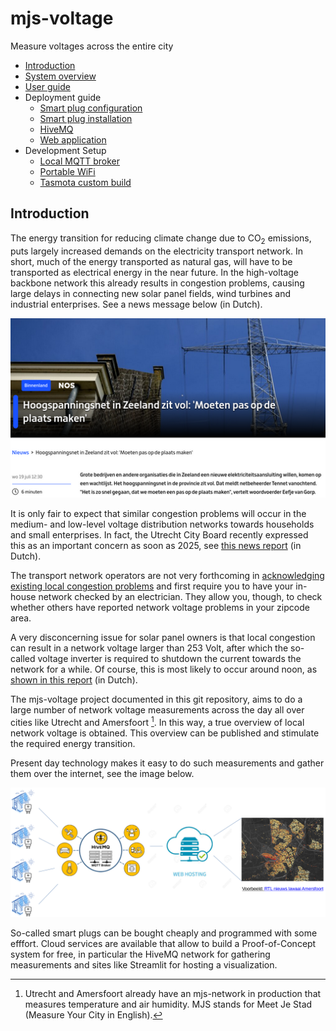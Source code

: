 # mjs-voltage

Measure voltages across the entire city

- [Introduction](#introduction)
- [System overview](doc/overview.md)
- [User guide](doc/user-guide.md)
- Deployment guide
    - [Smart plug configuration](doc/deploy/plug-config.md)
    - [Smart plug installation](doc/deploy/plug-install.md)
    - [HiveMQ](doc/hivemq.md)
    - [Web application](doc/dev-setup/webapp.md)
- Development Setup
    - [Local MQTT broker](doc/dev-setup/local-broker.md)
    - [Portable WiFi](doc/dev-setup/rpi-openwrt.md)
    - [Tasmota custom build](doc/dev-setup/tasmota.md)


## Introduction

The energy transition for reducing climate change due to CO<sub>2</sub> emissions, puts largely increased demands on the electricity transport network. In short, much of the energy transported as natural gas, will have to be transported as electrical energy in the near future. In the high-voltage backbone network this already results in congestion problems, causing large delays in connecting new solar panel fields, wind turbines and industrial enterprises. See a news message below (in Dutch).

![](doc/assets/high-voltage.png)

It is only fair to expect that similar congestion problems will occur in the medium- and low-level voltage distribution networks towards households and small enterprises. In fact, the Utrecht City Board recently expressed this as an important concern as soon as 2025, see [this news report](https://www.duic.nl/algemeen/gemeente-utrecht-bezorgd-over-grenzen-van-elektriciteitsnetwerk-die-in-zicht-komen-dit-kan-iedereen-in-de-stad-raken/) (in Dutch).

The transport network operators are not very forthcoming in [acknowledging existing local congestion problems](https://www.stedin.net/aansluiting/ik-ga-energie-opwekken/spanningsproblemen) and first require you to have your in-house network checked by an electrician. They allow you, though, to check whether others have reported network voltage problems in your zipcode area.

A very disconcerning issue for solar panel owners is that local congestion can result in a network voltage larger than 253 Volt, after which the so-called voltage inverter is required to shutdown the current towards the network for a while. Of course, this is most likely to occur around noon, as [shown in this report](https://www.zonnefabriek.nl/nieuws/file-op-het-net-vanwege-weinig-bedrijvigheid-en-veel-zon/) (in Dutch).

The mjs-voltage project documented in this git repository, aims to do a large number of network voltage measurements across the day all over cities like Utrecht and Amersfoort [^1]. In this way, a true overview of local network voltage is obtained. This overview can be published and stimulate the required energy transition.

Present day technology makes it easy to do such measurements and gather them over the internet, see the image below.

![](doc/assets/high-level.png)

So-called smart plugs can be bought cheaply and programmed with some efffort. Cloud services are available that allow to build a Proof-of-Concept system for free, in particular the HiveMQ network for gathering measurements and sites like Streamlit for hosting a visualization.

[^1]: Utrecht and Amersfoort already have an mjs-network in production that measures temperature and air humidity. MJS stands for Meet Je Stad (Measure Your City in English).










